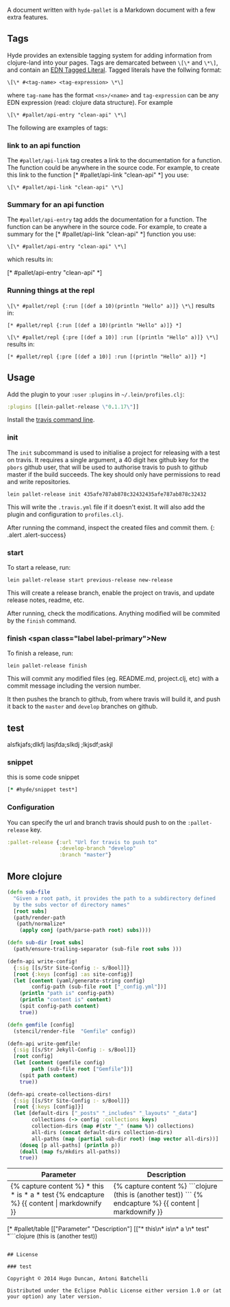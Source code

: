 A document written with `hyde-pallet` is a Markdown document with a
few extra features.

## Tags

Hyde provides an extensible tagging system for adding information from
clojure-land into your pages. Tags are demarcated between
`\[\*` and `\*\]`, and contain an [EDN Tagged Literal][tagged literals].
Tagged literals have the follwing format:

```
\[\* #<tag-name> <tag-expression> \*\]
```

where `tag-name` has the format `<ns>/<name>` and `tag-expression` can
be any EDN expression (read: clojure data structure). For example

```
\[\* #pallet/api-entry "clean-api" \*\]
```

[tagged literals]: https://github.com/edn-format/edn#tagged-elements

The following are examples of tags:

### link to an api function

The `#pallet/api-link` tag creates a link to  the documentation for a
function. The function could be anywhere in the source code. For
example, to create this link to the function
[* #pallet/api-link "clean-api" *] you use:

```
\[\* #pallet/api-link "clean-api" \*\]
```

### Summary for an api function

The `#pallet/api-entry` tag adds the documentation for a function.
The function can be anywhere in the source code. For example, to
create a summary for the [* #pallet/api-link "clean-api" *] function
you use:

```
\[\* #pallet/api-entry "clean-api" \*\]
```

which results in:

[* #pallet/api-entry "clean-api" *]

### Running things at the repl

`\[\* #pallet/repl {:run [(def a 10)(println "Hello" a)]} \*\]` results in:

```
[* #pallet/repl {:run [(def a 10)(println "Hello" a)]} *]
```

`\[\* #pallet/repl {:pre [(def a 10)] :run [(println "Hello" a)]} \*\]` results in:

```
[* #pallet/repl {:pre [(def a 10)] :run [(println "Hello" a)]} *]
```
## Usage

Add the plugin to your `:user` `:plugins` in `~/.lein/profiles.clj`:

```clojure
:plugins [[lein-pallet-release \"0.1.17\"]]
```
Install the
[travis command line](http://blog.travis-ci.com/2013-01-14-new-client/).

### init

The `init` subcommand is used to initialise a project for releasing
with a test on travis.  It requires a single argument, a 40 digit hex
github key for the `pbors` github user, that will be used to authorise
travis to push to github master if the build succeeds.  The key should
only have permissions to read and write repositories.

```
lein pallet-release init 435afe787ab878c32432435afe787ab878c32432
```

This will write the `.travis.yml` file if it doesn't exist.  It will also
add the plugin and configuration to `profiles.clj`.

After running the command, inspect the created files and commit them.
{: .alert .alert-success}

### start

To start a release, run:

```shell
lein pallet-release start previous-release new-release
```

This will create a release branch, enable the project on travis, and
update release notes, readme, etc.

After running, check the modifications.  Anything modified will be
commited by the `finish` command.

### finish <span class=\"label label-primary\">New</span>

To finish a release, run:

```shell
lein pallet-release finish
```

This will commit any modified files (eg. README.md, project.clj, etc)
with a commit message including the version number.

It then pushes the branch to github, from where travis will build it,
and push it back to the `master` and `develop` branches on github.

## test

alsfkjafs;dlkfj
lasjfda;slkdj
;lkjsdf;askjl

### snippet

this is some code snippet

```clojure
[* #hyde/snippet test*]
```

### Configuration

You can specify the url and branch travis should push to on the
 `:pallet-release` key.

```clojure
:pallet-release {:url "Url for travis to push to"
                 :develop-branch "develop"
                 :branch "master"}
```

## More clojure

```clojure
(defn sub-file
  "Given a root path, it provides the path to a subdirectory defined
  by the subs vector of directory names"
  [root subs]
  (path/render-path
   (path/normalize*
    (apply conj (path/parse-path root) subs))))

(defn sub-dir [root subs]
  (path/ensure-trailing-separator (sub-file root subs )))

(defn-api write-config!
  {:sig [[s/Str Site-Config :- s/Bool]]}
  [root {:keys [config] :as site-config}]
  (let [content (yaml/generate-string config)
        config-path (sub-file root ["_config.yml"])]
    (println "path is" config-path)
    (println "content is" content)
    (spit config-path content)
    true))

(defn gemfile [config]
  (stencil/render-file  "Gemfile" config))

(defn-api write-gemfile!
  {:sig [[s/Str Jekyll-Config :- s/Bool]]}
  [root config]
  (let [content (gemfile config)
        path (sub-file root ["Gemfile"])]
    (spit path content)
    true))

(defn-api create-collections-dirs!
  {:sig [[s/Str Site-Config :- s/Bool]]}
  [root {:keys [config]}]
  (let [default-dirs ["_posts" "_includes" "_layouts" "_data"]
        collections (-> config :collections keys)
        collection-dirs (map #(str "_" (name %)) collections)
        all-dirs (concat default-dirs collection-dirs)
        all-paths (map (partial sub-dir root) (map vector all-dirs))]
    (doseq [p all-paths] (println p))
    (doall (map fs/mkdirs all-paths))
    true))
```

<table class="table">
<thead>
<tr><th>Parameter</th><th>Description</th>
</tr>
</thead>
<tbody>
<tr>
<td>
{% capture content %}
* this
* is
* a
* test
{% endcapture %}
{{ content | markdownify }}
</td>
<td>
{% capture content %}
```clojure
(this is
   (another test))
```
{% endcapture %}
{{ content | markdownify }}
</td>
</tr>
</tbody>
</table>

[* #pallet/table [["Parameter" "Description"]
[["* this\n* is\n* a \n* test"
"```clojure
(this is
   (another test))
```"]]] *]

## License

### test

Copyright © 2014 Hugo Duncan, Antoni Batchelli

Distributed under the Eclipse Public License either version 1.0 or (at
your option) any later version.

